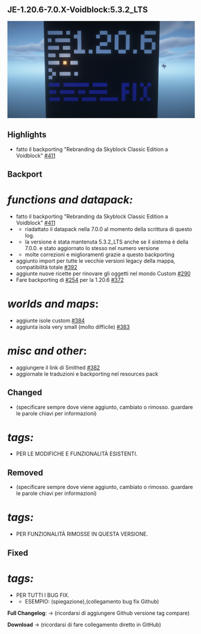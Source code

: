 ## JE-1.20.6-7.0.X-Voidblock:5.3.2_LTS

![Aggiornamento di Manutenzione](images/posts/LTS_latest.png)

## Highlights

- fatto il backporting "Rebranding da Skyblock Classic Edition a Voidblock" [#411](https://github.com/Loweredgames/Voidblock/pull/411)

## Backport

# _functions and datapack:_

- fatto il backporting "Rebranding da Skyblock Classic Edition a Voidblock" [#411](https://github.com/Loweredgames/Voidblock/pull/411)
- - riadattato il datapack nella 7.0.0 al momento della scrittura di questo log. 
- - la versione è stata mantenuta 5.3.2_LTS anche se il sistema è della 7.0.0. e stato aggiornato lo stesso nel numero versione
- - molte correzioni e miglioramenti grazie a questo backporting
- aggiunto import per tutte le vecchie versioni legacy della mappa, compatibilità totale [#392](https://github.com/Loweredgames/Voidblock/issues/392)
- aggiunte nuove ricette per rinovare gli oggetti nel mondo Custom [#290](https://github.com/Loweredgames/Voidblock/pull/290)
- Fare backporting di [#254](https://github.com/Loweredgames/Voidblock/issues/254) per la 1.20.6 [#372](https://github.com/Loweredgames/Voidblock/issues/372)

# _worlds and maps_:

- aggiunte isole custom [#384](https://github.com/Loweredgames/Voidblock/pull/384)
- aggiunta isola very small (molto difficile) [#383](https://github.com/Loweredgames/Voidblock/issues/383)

# _misc and other_:

- aggiungere il link di Smithed [#382](https://github.com/Loweredgames/Voidblock/issues/382)
- aggiornate le traduzioni e backporting nel resources pack

## Changed

- (specificare sempre dove viene aggiunto, cambiato o rimosso. guardare le parole chiavi per informazioni)
# _tags:_

- PER LE MODIFICHE E FUNZIONALITÀ ESISTENTI.

## Removed

- (specificare sempre dove viene aggiunto, cambiato o rimosso. guardare le parole chiavi per informazioni)
# _tags:_

- PER FUNZIONALITÀ RIMOSSE IN QUESTA VERSIONE.

## Fixed

# _tags:_

- PER TUTTI I BUG FIX.
- - ESEMPIO: (spiegazione),(collegamento bug fix Github)

**Full Changelog**: -> (ricordarsi di aggiungere Github versione tag compare)

**Download** -> (ricordarsi di fare collegamento diretto in GitHub)